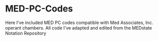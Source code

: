# MED-PC-Codes
Here I've included MED PC codes compatible with Med Associates, Inc. operant chambers. All code I've adapted and edited from the MEDstate Notation Repository
